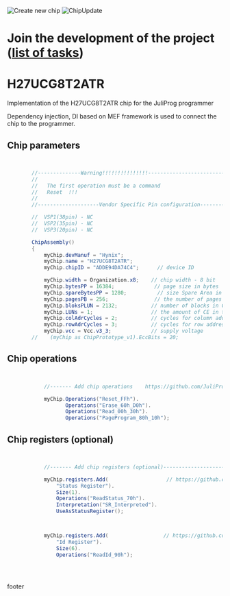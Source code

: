 ![Create new chip](https://github.com/JuliProg/H27UCG8T2ATR/workflows/Create%20new%20chip/badge.svg?event=repository_dispatch)
![ChipUpdate](https://github.com/JuliProg/H27UCG8T2ATR/workflows/ChipUpdate/badge.svg)
# Join the development of the project ([list of tasks](https://github.com/users/JuliProg/projects/1))


# H27UCG8T2ATR
Implementation of the H27UCG8T2ATR chip for the JuliProg programmer

Dependency injection, DI based on MEF framework is used to connect the chip to the programmer.

<section class = "listing">

# Chip parameters
```c#


        //--------------Warning!!!!!!!!!!!!!!!-------------------------------------------
        //
        //   The first operation must be a command
        //   Reset  !!!
        //
        //--------------------Vendor Specific Pin configuration---------------------------

        //  VSP1(38pin) - NC    
        //  VSP2(35pin) - NC
        //  VSP3(20pin) - NC

        ChipAssembly()
        {
            myChip.devManuf = "Hynix";
            myChip.name = "H27UCG8T2ATR";
            myChip.chipID = "ADDE94DA74C4";      // device ID

            myChip.width = Organization.x8;    // chip width - 8 bit
            myChip.bytesPP = 16384;             // page size in bytes
            myChip.spareBytesPP = 1280;          // size Spare Area in bytes
            myChip.pagesPB = 256;               // the number of pages per block 
            myChip.bloksPLUN = 2132;           // number of blocks in CE
            myChip.LUNs = 1;                   // the amount of CE in the chip
            myChip.colAdrCycles = 2;           // cycles for column addressing
            myChip.rowAdrCycles = 3;           // cycles for row addressing 
            myChip.vcc = Vcc.v3_3;             // supply voltage
        //    (myChip as ChipPrototype_v1).EccBits = 20;                // required Ecc bits for each 512 bytes
```
# Chip operations
```c#


            //------- Add chip operations    https://github.com/JuliProg/Wiki#command-set----------------------------------------------------

            myChip.Operations("Reset_FFh").
                   Operations("Erase_60h_D0h").
                   Operations("Read_00h_30h").
                   Operations("PageProgram_80h_10h");

```
# Chip registers (optional)
```c#


            //------- Add chip registers (optional)----------------------------------------------------

            myChip.registers.Add(                   // https://github.com/JuliProg/Wiki/wiki/StatusRegister
                "Status Register").
                Size(1).
                Operations("ReadStatus_70h").
                Interpretation("SR_Interpreted").
                UseAsStatusRegister();



            myChip.registers.Add(                  // https://github.com/JuliProg/Wiki/wiki/ID-Register
                "Id Register").
                Size(6).
                Operations("ReadId_90h");
            

        

```
</section>

























footer
